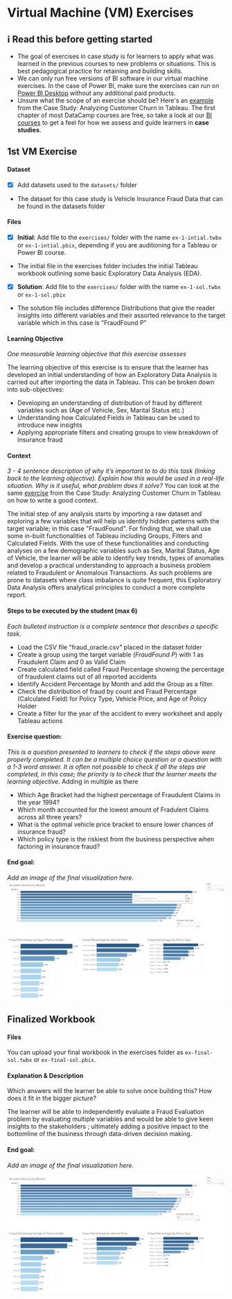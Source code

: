 # Virtual Machine (VM) Exercises

## :information_source: Read this before getting started
- The goal of exercises in case study is for learners to apply what was learned in the previous courses to new problems or situations. This is best pedagogical practice for retaining and building skills.
- We can only run free versions of BI software in our virtual machine exercises. In the case of Power BI, make sure the exercises can run on [Power BI Desktop](https://powerbi.microsoft.com/en-us/desktop/) without any additional paid products. 
- Unsure what the scope of an exercise should be? Here's an [example](https://campus.datacamp.com/courses/case-study-analyzing-customer-churn-in-tableau/exploratory-analysis-1?ex=4) from the Case Study: Analyzing Customer Churn in Tableau. The first chapter of most DataCamp courses are free, so take a look at our [BI courses](https://learn.datacamp.com/courses?technologies=Tableau&technologies=Power%20BI) to get a feel for how we assess and guide learners in **case studies**.

## 1st VM Exercise

#### Dataset

- [x] Add datasets used to the `datasets/` folder
- The dataset for this case study is Vehicle Insurance Fraud Data that can be found in the datasets folder

#### Files

- [x] **Initial**: Add file to the `exercises/`  folder with the name `ex-1-intial.twbx` or `ex-1-intial.pbix`, depending if you are auditioning for a Tableau or Power BI course.
- The initial file in the exercises folder includes the initial Tableau workbook outlining some basic Exploratory Data Analysis (EDA).

- [x] **Solution**: Add file to the `exercises/`  folder with the name `ex-1-sol.twbx` or `ex-1-sol.pbix`
- The solution file includes difference Distributions that give the reader insights into different variables and their assorted relevance to the target variable which in this case is "FraudFound P"

#### Learning Objective

*One measurable learning objective that this exercise assesses*

The learning objective of this exercise is to ensure that the learner has developed an initial understanding of how an Exploratory Data Analysis is carried out after importing the data in Tableau. This can be broken down into sub-objectives:
- Developing an understanding of distribution of fraud by different variables such as (Age of Vehicle, Sex, Marital Status etc.) 
- Understanding how Calculated Fields in Tableau can be used to introduce new insights
- Applying appropriate filters and creating groups to view breakdown of insurance fraud

#### Context

*3 - 4 sentence description of why it’s important to to do this task (linking back to the learning objective). Explain how this would be used in a real-life situation. Why is it useful, what problem does it solve?*
You can look at the same [exercise]([url](https://campus.datacamp.com/courses/case-study-analyzing-customer-churn-in-tableau/exploratory-analysis-1?ex=4)) from the Case Study: Analyzing Customer Churn in Tableau on how to write a good context.

The initial step of any analysis starts by importing a raw dataset and exploring a few variables that will help us identify hidden patterns with the target variable; in this case "FraudFound". For finding that, we shall use some in-built functionalities of Tableau including Groups, Filters and Calculated Fields. With the use of these functionalities and conducting analyses on a few demographic variables such as Sex, Marital Status, Age of Vehicle, the learner will be able to identify key trends, types of anomalies and develop a practical understanding to approach a business problem related to Fraudulent or Anomalous Transactions. As such problems are prone to datasets where class imbalance is quite frequent, this Exploratory Data Analysis offers analytical principles to conduct a more complete report.
#### Steps to be executed by the student (max 6)

*Each bulleted instruction is a complete sentence that describes a specific task.*

- Load the CSV file "fraud_oracle.csv" placed in the dataset folder  
- Create a group using the target variable (*FraudFound P*) with 1 as Fraudulent Claim and 0 as Valid Claim
- Create calculated field called Fraud Percentage showing the percentage of fraudulent claims out of all reported accidents
- Identify Accident Percentage by Month and add the Group as a filter.  
- Check the distribution of fraud by count and Fraud Percentage (Calculated Field) for Policy Type, Vehicle Price, and Age of Policy Holder
- Create a filter for the year of the accident to every worksheet and apply Tableau actions

#### Exercise question:
*This is a question presented to learners to check if the steps above were properly completed. It can be a multiple choice question or a question with a 1-3 word answer. It is often not possible to check if all the steps are completed, in this case; the priority is to check that the learner meets the learning objective.*
Adding in multiple as there 
- Which Age Bracket had the highest percentage of Fraudulent Claims in the year 1994?
- Which month accounted for the lowest amount of Fradulent Claims across all three years?
- What is the optimal vehicle price bracket to ensure lower chances of insurance fraud?
- Which policy type is the riskiest from the business perspective when factoring in insurance fraud?


#### End goal:

*Add an image of the final visualization here.*
![Alt text](final-sol-ss.png)

## Finalized Workbook

#### Files
You can upload your final workbook in the exercises folder as `ex-final-sol.twbx` or `ex-final-sol.pbix`.

#### Explanation & Description
Which answers will the learner be able to solve once building this? How does it fit in the bigger picture?

The learner will be able to independently evaluate a Fraud Evaluation problem by evaluating multiple variables and would be able to give keen insights to the stakeholders ; ultimately adding a positive impact to the bottomline of the business through data-driven decision making. 

#### End goal:

*Add an image of the final visualization here.*

![Alt text](final-sol-ss.png)
